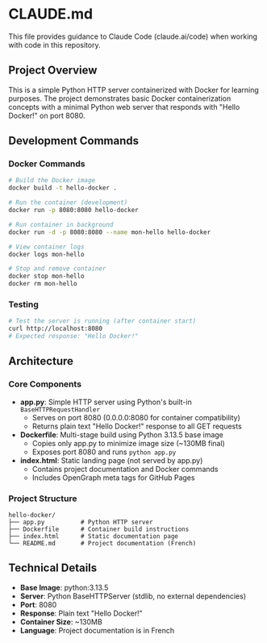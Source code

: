 # CLAUDE.md

This file provides guidance to Claude Code (claude.ai/code) when working with code in this repository.

## Project Overview

This is a simple Python HTTP server containerized with Docker for learning purposes. The project demonstrates basic Docker containerization concepts with a minimal Python web server that responds with "Hello Docker!" on port 8080.

## Development Commands

### Docker Commands
```bash
# Build the Docker image
docker build -t hello-docker .

# Run the container (development)
docker run -p 8080:8080 hello-docker

# Run container in background
docker run -d -p 8080:8080 --name mon-hello hello-docker

# View container logs
docker logs mon-hello

# Stop and remove container
docker stop mon-hello
docker rm mon-hello
```

### Testing
```bash
# Test the server is running (after container start)
curl http://localhost:8080
# Expected response: "Hello Docker!"
```

## Architecture

### Core Components
- **app.py**: Simple HTTP server using Python's built-in `BaseHTTPRequestHandler`
  - Serves on port 8080 (0.0.0.0:8080 for container compatibility)
  - Returns plain text "Hello Docker!" response to all GET requests
- **Dockerfile**: Multi-stage build using Python 3.13.5 base image
  - Copies only app.py to minimize image size (~130MB final)
  - Exposes port 8080 and runs `python app.py`
- **index.html**: Static landing page (not served by app.py)
  - Contains project documentation and Docker commands
  - Includes OpenGraph meta tags for GitHub Pages

### Project Structure
```
hello-docker/
├── app.py          # Python HTTP server
├── Dockerfile      # Container build instructions  
├── index.html      # Static documentation page
└── README.md       # Project documentation (French)
```

## Technical Details

- **Base Image**: python:3.13.5
- **Server**: Python BaseHTTPServer (stdlib, no external dependencies)
- **Port**: 8080
- **Response**: Plain text "Hello Docker!"
- **Container Size**: ~130MB
- **Language**: Project documentation is in French
